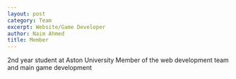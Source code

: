 ```yaml
---
layout: post
category: Team
excerpt: Website/Game Developer
author: Naim Ahmed
title: Member
---
```


2nd year student at Aston University Member of the web development team and main game development

